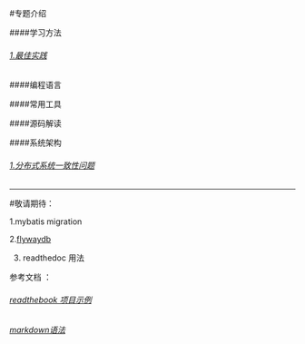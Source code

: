 #专题介绍

####学习方法
   ###### [1.最佳实践](method/1.best_practice.md)


####编程语言

####常用工具

####源码解读

####系统架构
   ###### [1.分布式系统一致性问题](architecture/1.paxos.md)

-----------------------------------------
#敬请期待：

1.mybatis  migration

2.[flywaydb](https://flywaydb.org/documentation/)

3. readthedoc 用法

参考文档 ：

###### [readthebook 项目示例](https://github.com/nummy/learning-scala)
###### [markdown语法](http://wowubuntu.com/markdown/)
